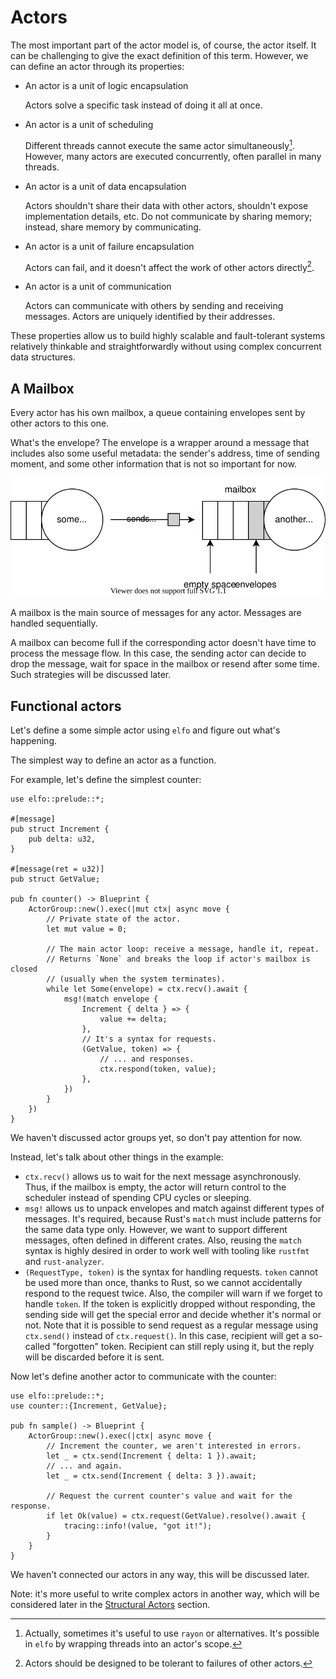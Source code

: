 # Actors

The most important part of the actor model is, of course, the actor itself. It can be challenging to give the exact definition of this term. However, we can define an actor through its properties:

* An actor is a unit of logic encapsulation

    Actors solve a specific task instead of doing it all at once.

* An actor is a unit of scheduling

    Different threads cannot execute the same actor simultaneously[^multithread]. However, many actors are executed concurrently, often parallel in many threads.

* An actor is a unit of data encapsulation

    Actors shouldn't share their data with other actors, shouldn't expose implementation details, etc.
    Do not communicate by sharing memory; instead, share memory by communicating.

* An actor is a unit of failure encapsulation

    Actors can fail, and it doesn't affect the work of other actors directly[^failure].

* An actor is a unit of communication

    Actors can communicate with others by sending and receiving messages. Actors are uniquely identified by their addresses.

These properties allow us to build highly scalable and fault-tolerant systems relatively thinkable and straightforwardly without using complex concurrent data structures.

[^multithread]: Actually, sometimes it's useful to use `rayon` or alternatives. It's possible in `elfo` by wrapping threads into an actor's scope.

[^failure]: Actors should be designed to be tolerant to failures of other actors.

## A Mailbox

Every actor has his own mailbox, a queue containing envelopes sent by other actors to this one.

What's the envelope? The envelope is a wrapper around a message that includes also some useful metadata: the sender's address, time of sending moment, and some other information that is not so important for now.

![](assets/mailbox.drawio.svg)

A mailbox is the main source of messages for any actor. Messages are handled sequentially.

A mailbox can become full if the corresponding actor doesn't have time to process the message flow. In this case, the sending actor can decide to drop the message, wait for space in the mailbox or resend after some time. Such strategies will be discussed later.

## Functional actors

Let's define a some simple actor using `elfo` and figure out what's happening.

The simplest way to define an actor as a function.

For example, let's define the simplest counter:
```rust,ignore
use elfo::prelude::*;

#[message]
pub struct Increment {
    pub delta: u32,
}

#[message(ret = u32)]
pub struct GetValue;

pub fn counter() -> Blueprint {
    ActorGroup::new().exec(|mut ctx| async move {
        // Private state of the actor.
        let mut value = 0;

        // The main actor loop: receive a message, handle it, repeat.
        // Returns `None` and breaks the loop if actor's mailbox is closed
        // (usually when the system terminates).
        while let Some(envelope) = ctx.recv().await {
            msg!(match envelope {
                Increment { delta } => {
                    value += delta;
                },
                // It's a syntax for requests.
                (GetValue, token) => {
                    // ... and responses.
                    ctx.respond(token, value);
                },
            })
        }
    })
}
```

We haven't discussed actor groups yet, so don't pay attention for now.

Instead, let's talk about other things in the example:
* `ctx.recv()` allows us to wait for the next message asynchronously. Thus, if the mailbox is empty, the actor will return control to the scheduler instead of spending CPU cycles or sleeping.
* `msg!` allows us to unpack envelopes and match against different types of messages. It's required, because Rust's `match` must include patterns for the same data type only. However, we want to support different messages, often defined in different crates. Also, reusing the `match` syntax is highly desired in order to work well with tooling like `rustfmt` and `rust-analyzer`.
* `(RequestType, token)` is the syntax for handling requests. `token` cannot be used more than once, thanks to Rust, so we cannot accidentally respond to the request twice. Also, the compiler will warn if we forget to handle `token`. If the token is explicitly dropped without responding, the sending side will get the special error and decide whether it's normal or not. Note that it is possible to send request as a regular message using `ctx.send()` instead of `ctx.request()`. In this case, recipient will get a so-called "forgotten" token. Recipient can still reply using it, but the reply will be discarded before it is sent.

Now let's define another actor to communicate with the counter:
```rust,ignore
use elfo::prelude::*;
use counter::{Increment, GetValue};

pub fn sample() -> Blueprint {
    ActorGroup::new().exec(|ctx| async move {
        // Increment the counter, we aren't interested in errors.
        let _ = ctx.send(Increment { delta: 1 }).await;
        // ... and again.
        let _ = ctx.send(Increment { delta: 3 }).await;

        // Request the current counter's value and wait for the response.
        if let Ok(value) = ctx.request(GetValue).resolve().await {
            tracing::info!(value, "got it!");
        }
    }
}
```

We haven't connected our actors in any way, this will be discussed later.

Note: it's more useful to write complex actors in another way, which will be considered later in the [Structural Actors] section.

[Structural Actors]: ./ch03-04-structural-actors.html
